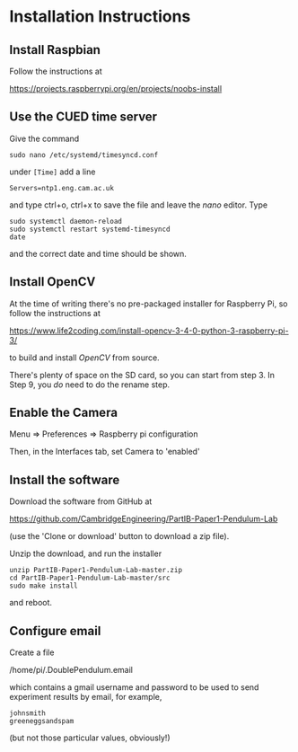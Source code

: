 ﻿# Installation Instructions

## Install Raspbian

Follow the instructions at

<https://projects.raspberrypi.org/en/projects/noobs-install>

## Use the CUED time server

Give the command

    sudo nano /etc/systemd/timesyncd.conf

under `[Time]` add a line

    Servers=ntp1.eng.cam.ac.uk

and type ctrl+o, ctrl+x to save the file and leave the *nano* editor. Type

    sudo systemctl daemon-reload
    sudo systemctl restart systemd-timesyncd
    date

and the correct date and time should be shown.

## Install OpenCV

At the time of writing there's no pre-packaged installer for Raspberry Pi, so follow the instructions at

<https://www.life2coding.com/install-opencv-3-4-0-python-3-raspberry-pi-3/>

to build and install *OpenCV* from source.

There's plenty of space on the SD card, so you can start from step 3.
In Step 9, you *do* need to do the rename step.

## Enable the Camera

Menu => Preferences => Raspberry pi configuration

Then, in the Interfaces tab, set Camera to 'enabled'

## Install the software

Download the software from GitHub at

<https://github.com/CambridgeEngineering/PartIB-Paper1-Pendulum-Lab>

(use the 'Clone or download' button to download a zip file).

Unzip the download, and run the installer

    unzip PartIB-Paper1-Pendulum-Lab-master.zip
    cd PartIB-Paper1-Pendulum-Lab-master/src
    sudo make install

and reboot.

## Configure email

Create a file

/home/pi/.DoublePendulum.email

which contains a gmail username and password to be used to send experiment results by email, for example,

    johnsmith
    greeneggsandspam

(but not those particular values, obviously!)

